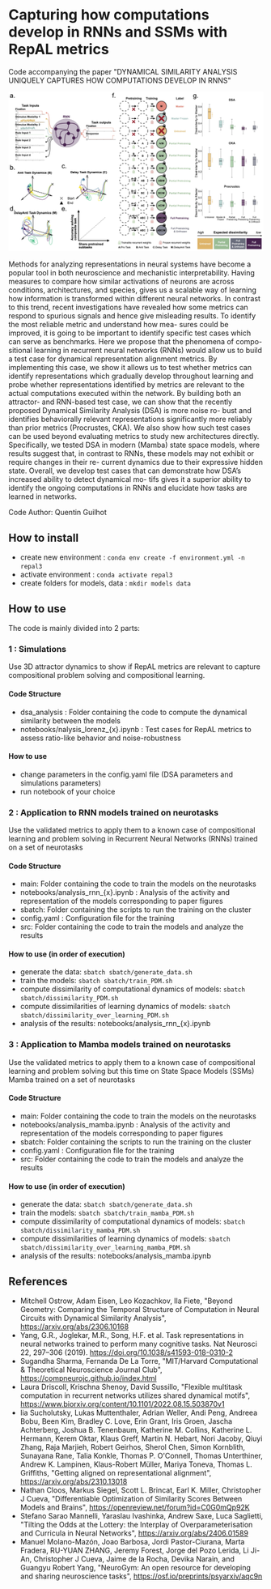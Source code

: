 # Capturing how computations develop in RNNs and SSMs with RepAL metrics

Code accompanying the paper "DYNAMICAL SIMILARITY ANALYSIS UNIQUELY CAPTURES HOW COMPUTATIONS DEVELOP IN RNNS"

![Figure 1](images/rnn_multitask.jpeg)

Methods for analyzing representations in neural systems have become a popular
tool in both neuroscience and mechanistic interpretability. Having measures to
compare how similar activations of neurons are across conditions, architectures,
and species, gives us a scalable way of learning how information is transformed
within different neural networks. In contrast to this trend, recent investigations
have revealed how some metrics can respond to spurious signals and hence give
misleading results. To identify the most reliable metric and understand how mea-
sures could be improved, it is going to be important to identify specific test cases
which can serve as benchmarks. Here we propose that the phenomena of compo-
sitional learning in recurrent neural networks (RNNs) would allow us to build a
test case for dynamical representation alignment metrics. By implementing this
case, we show it allows us to test whether metrics can identify representations
which gradually develop throughout learning and probe whether representations
identified by metrics are relevant to the actual computations executed within the
network. By building both an attractor- and RNN-based test case, we can show
that the recently proposed Dynamical Similarity Analysis (DSA) is more noise ro-
bust and identifies behaviorally relevant representations significantly more reliably
than prior metrics (Procrustes, CKA). We also show how such test cases can be
used beyond evaluating metrics to study new architectures directly. Specifically,
we tested DSA in modern (Mamba) state space models, where results suggest that,
in contrast to RNNs, these models may not exhibit or require changes in their re-
current dynamics due to their expressive hidden state. Overall, we develop test
cases that can demonstrate how DSA’s increased ability to detect dynamical mo-
tifs gives it a superior ability to identify the ongoing computations in RNNs and
elucidate how tasks are learned in networks.

Code Author: Quentin Guilhot

## How to install

- create new environment : `conda env create -f environment.yml -n repal3`
- activate environment : `conda activate repal3`
- create folders for models, data : `mkdir models data`

## How to use

The code is mainly divided into 2 parts:

### 1 : Simulations

Use 3D attractor dynamics to show if RepAL metrics are relevant to capture compositional problem solving and compositional learning. 

####  Code Structure
- dsa_analysis : Folder containing the code to compute the dynamical similarity between the models
- notebooks/nalysis_lorenz_{x}.ipynb : Test cases for RepAL metrics to assess ratio-like behavior and noise-robustness

#### How to use
- change parameters in the config.yaml file (DSA parameters and simulations parameters)
- run notebook of your choice

### 2 : Application to RNN models trained on neurotasks

Use the validated metrics to apply them to a known case of compositional learning and problem solving in Recurrent Neural Networks (RNNs) trained on a set of neurotasks

#### Code Structure
- main: Folder containing the code to train the models on the neurotasks
- notebooks/analysis_rnn_{x}.ipynb : Analysis of the activity and representation of the models corresponding to paper figures
- sbatch: Folder containing the scripts to run the training on the cluster
- config.yaml : Configuration file for the training
- src: Folder containing the code to train the models and analyze the results

#### How to use (in order of execution)
- generate the data: `sbatch sbatch/generate_data.sh`
- train the models: `sbatch sbatch/train_PDM.sh`
- compute dissimilarity of computational dynamics of models: `sbatch sbatch/dissimilarity_PDM.sh`
- compute dissimilarities of learning dynamics of models: `sbatch sbatch/dissimilarity_over_learning_PDM.sh`
- analysis of the results: notebooks/analysis_rnn_{x}.ipynb

### 3 : Application to Mamba models trained on neurotasks

Use the validated metrics to apply them to a known case of compositional learning and problem solving but this time on State Space Models (SSMs) Mamba trained on a set of neurotasks

#### Code Structure
- main: Folder containing the code to train the models on the neurotasks
- notebooks/analysis_mamba.ipynb : Analysis of the activity and representation of the models corresponding to paper figures
- sbatch: Folder containing the scripts to run the training on the cluster
- config.yaml : Configuration file for the training
- src: Folder containing the code to train the models and analyze the results

#### How to use (in order of execution)
- generate the data: `sbatch sbatch/generate_data.sh`
- train the models: `sbatch sbatch/train_mamba_PDM.sh`
- compute dissimilarity of computational dynamics of models: `sbatch sbatch/dissimilarity_mamba_PDM.sh`
- compute dissimilarities of learning dynamics of models: `sbatch sbatch/dissimilarity_over_learning_mamba_PDM.sh`
- analysis of the results: notebooks/analysis_mamba.ipynb

## References

- Mitchell Ostrow, Adam Eisen, Leo Kozachkov, Ila Fiete, "Beyond Geometry: Comparing the Temporal Structure of Computation in Neural Circuits with Dynamical Similarity Analysis", 	https://arxiv.org/abs/2306.10168
- Yang, G.R., Joglekar, M.R., Song, H.F. et al. Task representations in neural networks trained to perform many cognitive tasks. Nat Neurosci 22, 297–306 (2019). https://doi.org/10.1038/s41593-018-0310-2
- Sugandha Sharma, Fernanda De La Torre, "MIT/Harvard Computational & Theoretical Neuroscience Journal Club", https://compneurojc.github.io/index.html 
- Laura Driscoll, Krischna Shenoy, David Sussillo, "Flexible multitask computation in recurrent networks utilizes shared dynamical motifs", https://www.biorxiv.org/content/10.1101/2022.08.15.503870v1
- lia Sucholutsky, Lukas Muttenthaler, Adrian Weller, Andi Peng, Andreea Bobu, Been Kim, Bradley C. Love, Erin Grant, Iris Groen, Jascha Achterberg, Joshua B. Tenenbaum, Katherine M. Collins, Katherine L. Hermann, Kerem Oktar, Klaus Greff, Martin N. Hebart, Nori Jacoby, Qiuyi Zhang, Raja Marjieh, Robert Geirhos, Sherol Chen, Simon Kornblith, Sunayana Rane, Talia Konkle, Thomas P. O'Connell, Thomas Unterthiner, Andrew K. Lampinen, Klaus-Robert Müller, Mariya Toneva, Thomas L. Griffiths, "Getting aligned on representational alignment", https://arxiv.org/abs/2310.13018
- Nathan Cloos, Markus Siegel, Scott L. Brincat, Earl K. Miller, Christopher J Cueva, "Differentiable Optimization of Similarity Scores Between Models and Brains", https://openreview.net/forum?id=C0G0mQp92K
- Stefano Sarao Mannelli, Yaraslau Ivashinka, Andrew Saxe, Luca Saglietti, "Tilting the Odds at the Lottery:
the Interplay of Overparameterisation and Curricula in Neural Networks", https://arxiv.org/abs/2406.01589
- Manuel Molano-Mazón, Joao Barbosa, Jordi Pastor-Ciurana, Marta Fradera, RU-YUAN ZHANG, Jeremy Forest, Jorge del Pozo Lerida, Li Ji-An, Christopher J Cueva, Jaime de la Rocha, Devika Narain, and Guangyu Robert Yang, "NeuroGym: An open resource for developing and sharing neuroscience tasks", https://osf.io/preprints/psyarxiv/aqc9n